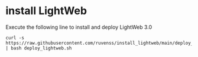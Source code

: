 # install LightWeb

Execute the following line to install and deploy LightWeb 3.0

```
curl -s https://raw.githubusercontent.com/ruvenss/install_lightweb/main/deploy_lightweb.sh | bash deploy_lightweb.sh
```
